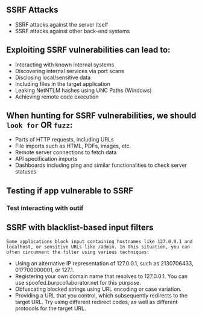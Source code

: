 ## SSRF Attacks 
- SSRF attacks against the server itself
- SSRF attacks against other back-end systems



## Exploiting SSRF vulnerabilities can lead to:
- Interacting with known internal systems
- Discovering internal services via port scans
- Disclosing local/sensitive data
- Including files in the target application
- Leaking NetNTLM hashes using UNC Paths (Windows)
- Achieving remote code execution


## When hunting for SSRF vulnerabilities, we should `look for` OR `fuzz`:
- Parts of HTTP requests, including URLs
- File imports such as HTML, PDFs, images, etc.
- Remote server connections to fetch data
- API specification imports
- Dashboards including ping and similar functionalities to check server statuses


## Testing if app vulnerable to SSRF
### Test interacting with outif 




## SSRF with blacklist-based input filters
    Some applications block input containing hostnames like 127.0.0.1 and localhost, or sensitive URLs like /admin. In this situation, you can often circumvent the filter using various techniques:

- Using an alternative IP representation of 127.0.0.1, such as 2130706433, 017700000001, or 127.1.
- Registering your own domain name that resolves to 127.0.0.1. You can use spoofed.burpcollaborator.net for this purpose.
- Obfuscating blocked strings using URL encoding or case variation.
- Providing a URL that you control, which subsequently redirects to the target URL. Try using different redirect codes, as well as different protocols for the target URL. 
